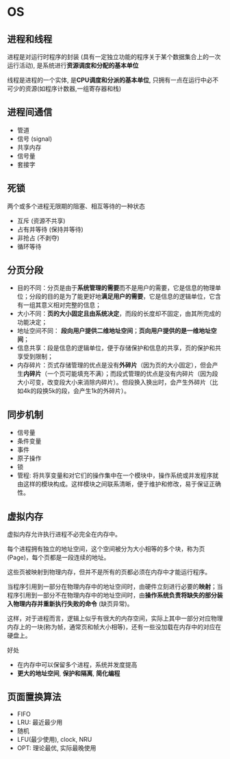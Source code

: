 # OS

## 进程和线程

进程是对运行时程序的封装 (具有一定独立功能的程序关于某个数据集合上的一次运行活动), 是系统进行**资源调度和分配的基本单位**

线程是进程的一个实体, 是**CPU调度和分派的基本单位**, 只拥有一点在运行中必不可少的资源(如程序计数器,一组寄存器和栈)

## 进程间通信

+ 管道
+ 信号 (signal)
+ 共享内存
+ 信号量
+ 套接字

## 死锁

两个或多个进程无限期的阻塞、相互等待的一种状态

+ 互斥 (资源不共享)
+ 占有并等待 (保持并等待)
+ 非抢占 (不剥夺)
+ 循环等待

## 分页分段

- 目的不同：分页是由于**系统管理的需要**而不是用户的需要，它是信息的物理单位；分段的目的是为了能更好地**满足用户的需要**，它是信息的逻辑单位，它含有一组其意义相对完整的信息；
- 大小不同：**页的大小固定且由系统决定**，而段的长度却不固定，由其所完成的功能决定；
- 地址空间不同： **段向用户提供二维地址空间**；**页向用户提供的是一维地址空间**；
- 信息共享：段是信息的逻辑单位，便于存储保护和信息的共享，页的保护和共享受到限制；
- 内存碎片：页式存储管理的优点是没有**外碎片**（因为页的大小固定），但会产生**内碎片**（一个页可能填充不满）；而段式管理的优点是没有内碎片（因为段大小可变，改变段大小来消除内碎片）。但段换入换出时，会产生外碎片（比如4k的段换5k的段，会产生1k的外碎片）。

## 同步机制

+ 信号量
+ 条件变量
+ 事件
+ 原子操作
+ 锁
+ 管程: 将共享变量和对它们的操作集中在一个模块中，操作系统或并发程序就由这样的模块构成。这样模块之间联系清晰，便于维护和修改，易于保证正确性。

## 虚拟内存

虚拟内存允许执行进程不必完全在内存中。

每个进程拥有独立的地址空间，这个空间被分为大小相等的多个块，称为页(Page)，每个页都是一段连续的地址。

这些页被映射到物理内存，但并不是所有的页都必须在内存中才能运行程序。

当程序引用到一部分在物理内存中的地址空间时，由硬件立刻进行必要的**映射**；当程序引用到一部分不在物理内存中的地址空间时，由**操作系统负责将缺失的部分装入物理内存并重新执行失败的命令** (缺页异常)。

这样，对于进程而言，逻辑上似乎有很大的内存空间，实际上其中一部分对应物理内存上的一块(称为帧，通常页和帧大小相等)，还有一些没加载在内存中的对应在硬盘上。

好处

+ 在内存中可以保留多个进程，系统并发度提高
+ **更大的地址空间**, **保护和隔离**, **简化编程**

## 页面置换算法

+ FIFO
+ LRU: 最近最少用
+ 随机
+ LFU(最少使用), clock, NRU
+ OPT: 理论最优, 实际最晚使用

